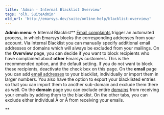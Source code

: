 ```yaml
---
title: 'Admin - Internal Blacklist Overview'
tags: 'olh, SuiteAdmin'
old_url: 'http://emarsys.dev/suite/online-help/blacklist-overview/'
---
```


**Admin menu ->** Internal Blacklist** [Email complaints](/olh/about-blacklist.md "Admin â&#128;&#147; About the Internal Blacklist") trigger an automated process, in which Emarsys blocks the corresponding addresses from your account. Via Internal Blacklist you can manually specify additional email addresses or domains which will always be excluded from your mailings. On the **Overview** page, you can decide if you want to block recipients who have complained about **other** Emarsys customers. This is the recommended option, and the default setting. If you do not want to block these recipients, deactivate the check box on this page. On the **email** page you can add [email addresses](/olh/about-blacklist.md "Admin â&#128;&#147; About the Internal Blacklist") to your blacklist, individually or import them in larger numbers. You also have the option to export your blacklisted entries so that you can import them to another sub-domain and exclude them there as well. On the **domain** page you can exclude entire [domains](/olh/blacklist-domain.md "Admin â&#128;&#147; Internal Blacklist â&#128;&#147; Domain") from receiving your emails by adding them to the blacklist. On the other tabs, you can exclude either individual Â or Â from receiving your emails.

**